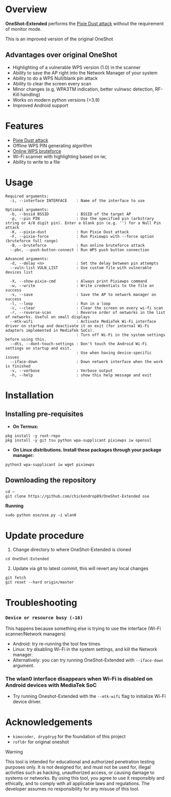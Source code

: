 # Overview
**OneShot-Extended** performs the [Pixie Dust attack](https://forums.kali.org/showthread.php?24286-WPS-Pixie-Dust-Attack-Offline-WPS-Attack) without the requirement of monitor mode.

This is an improved version of the original OneShot

## Advantages over original OneShot
 - Highlighting of a vulnerable WPS version (1.0) in the scanner
 - Ability to save the AP right into the Network Manager of your system
 - Ability to do a WPS Null/blank pin attack
 - Ability to clear the screen every scan
 - Minor changes (e.g, WPA3TM indication, better vulnwsc detection, RF-Kill handling)
 - Works on modern python versions (>3.9)
 - Improved Android support

# Features
 - [Pixie Dust attack](https://forums.kali.org/showthread.php?24286-WPS-Pixie-Dust-Attack-Offline-WPS-Attack)
 - Offline WPS PIN generating algorithm
 - [Online WPS bruteforce](https://sviehb.files.wordpress.com/2011/12/viehboeck_wps.pdf)
 - Wi-Fi scanner with highlighting based on iw;
 - Ability to write to a file

# Usage
```
Required arguments: 
  -i, --interface INTERFACE    : Name of the interface to use

Optional arguments:
  -b, --bssid BSSID            : BSSID of the target AP
  -p, --pin PIN                : Use the specified pin (arbitrary string or 4/8 digit pin). Enter a blank pin (e.g. '') for a Null Pin attack
  -K, --pixie-dust             : Run Pixie Dust attack
  -F, --pixie-force            : Run Pixiewps with --force option (bruteforce full range)
  -B, --bruteforce             : Run online bruteforce attack
  --pbc, --push-button-connect : Run WPS push button connection

Advanced arguments:
  -d, --delay <n>              : Set the delay between pin attempts
  --vuln-list VULN_LIST        : Use custom file with vulnerable devices list

  -X, --show-pixie-cmd         : Always print Pixiewps command
  -w, --write                  : Write credentials to the file on success
  -s, --save                   : Save the AP to network manager on success
  -l, --loop                   : Run in a loop
  -c, --clear                  : Clear the screen on every wi-fi scan
  -r, --reverse-scan           : Reverse order of networks in the list of networks. Useful on small displays
  --mtk-wifi                   : Activate MediaTek Wi-Fi interface driver on startup and deactivate it on exit (for internal Wi-Fi adapters implemented in MediaTek SoCs). 
                               : Turn off Wi-Fi in the system settings before using this.
  --dts, --dont-touch-settings : Don't touch the Android Wi-Fi settings on startup and exit.
                               : Use when having device-specific issues
  --iface-down                 : Down network interface when the work is finished
  -v, --verbose                : Verbose output
  -h, --help                   : show this help message and exit
 ```

# Installation

## Installing pre-requisites
- **On Termux:**
 ```shell
 pkg install -y root-repo
 pkg install -y git tsu python wpa-supplicant pixiewps iw openssl
 ```

- **On Linux distributions. Install these packages through your package manager:**
 ```shell
 python3 wpa-supplicant iw wget pixiewps
 ```

## Downloading the repository
 ```shell
 cd ~
 git clone https://github.com/chickendrop89/OneShot-Extended ose
 ```
**Running**
 ```shell
 sudo python ose/ose.py -i wlan0
 ```

# Update procedure
1. Change directory to where OneShot-Extended is cloned
```
cd OneShot-Extended
```

2. Update via git to latest commit, this will revert any local changes
```
git fetch
git reset --hard origin/master
```

# Troubleshooting

### `Device or resource busy (-16)`
This happens because something else is trying to use the interface (Wi-Fi scanner/Network managers)

- Android: try re-running the tool few times
- Linux: try disabling Wi-Fi in the system settings, and kill the Network manager.
- Alternatively: you can try running OneShot-Extended with ```--iface-down``` argument.

### The wlan0 interface disappears when Wi-Fi is disabled on Android devices with MediaTek SoC
- Try running Oneshot-Extended with the `--mtk-wifi` flag to initialize Wi-Fi device driver.

# Acknowledgements
* `kimocoder, drygdryg` for the foundation of this project
* `rofl0r` for original oneshot
> [!WARNING] 
> This tool is intended for educational and authorized penetration testing purposes only.
> It is not designed for, and must not be used for, illegal activities such as hacking, unauthorized access, or causing damage to systems or networks.
> By using this tool, you agree to use it responsibly and ethically, and to comply with all applicable laws and regulations.
> The developer assumes no responsibility for any misuse of this tool.
